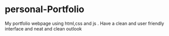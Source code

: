 # personal-Portfolio
My portfolio webpage using html,css and js . Have a clean and user friendly  interface and neat and clean outlook
